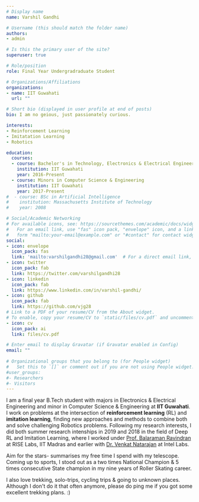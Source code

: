 ```yaml
---
# Display name
name: Varshil Gandhi

# Username (this should match the folder name)
authors:
- admin

# Is this the primary user of the site?
superuser: true

# Role/position
role: Final Year Undergradraduate Student

# Organizations/Affiliations
organizations:
- name: IIT Guwahati
  url: ""

# Short bio (displayed in user profile at end of posts)
bio: I am no geious, just passionately curious.

interests:
- Reinforcement Learning
- Imitatation Learning
- Robotics

education:
  courses:
  - course: Bachelor's in Technology, Electronics & Electrical Engineering
    institution: IIT Guwahati
    year: 2016-Present
  - course: Minors in Computer Science & Engineering
    institution: IIT Guwahati
    year: 2017-Present
#  - course: BSc in Artificial Intelligence
#    institution: Massachusetts Institute of Technology
#    year: 2008

# Social/Academic Networking
# For available icons, see: https://sourcethemes.com/academic/docs/widgets/#icons
#   For an email link, use "fas" icon pack, "envelope" icon, and a link in the
#   form "mailto:your-email@example.com" or "#contact" for contact widget.
social:
- icon: envelope
  icon_pack: fas
  link: 'mailto:varshilgandhi28@gmail.com'  # For a direct email link, use "mailto:test@example.org".
- icon: twitter
  icon_pack: fab
  link: https://twitter.com/varshilgandhi28
- icon: linkedin
  icon_pack: fab
  link: https://www.linkedin.com/in/varshil-gandhi/
- icon: github
  icon_pack: fab
  link: https://github.com/vjg28
# Link to a PDF of your resume/CV from the About widget.
# To enable, copy your resume/CV to `static/files/cv.pdf` and uncomment the lines below.  
- icon: cv
  icon_pack: ai
  link: files/cv.pdf

# Enter email to display Gravatar (if Gravatar enabled in Config)
email: ""
  
# Organizational groups that you belong to (for People widget)
#   Set this to `[]` or comment out if you are not using People widget.  
#user_groups:
#- Researchers
#- Visitors
---
```


I am a final year B.Tech student with majors in Electronics & Electrical Engineering and minor in Computer Science & Engineering at **IIT Guwahati**. I work on problems at the intersection of **reinforcement learning** (RL) and **imitation learning**, finding new approaches and methods to combine both and solve challenging Robotics problems. Following my research interests, I did both summer research intenships in 2019 and 2018 in the field of Deep RL and Imitation Learning, where I worked under [Prof. Balaraman Ravindran](https://www.cse.iitm.ac.in/~ravi/) at RISE Labs, IIT Madras and earlier with [Dr. Venkat Natarajan](https://www.linkedin.com/in/venkat-natarajan-a9923414/?originalSubdomain=in) at Intel Labs. 

Aim for the stars- summarises my free time I spend with my telescope. Coming up to sports, I stood out as a two times National Champion & 5 times consecutive State champion in my nine years of Roller Skating career.

I also love trekking, solo-trips, cycling trips & going to unknown places. Although I don't do it that often anymore, please do ping me if you got some excellent trekking plans. :)
